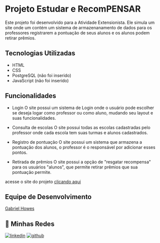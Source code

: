 # Projeto Estudar e RecomPENSAR

Este projeto foi desenvolvido para a Atividade Extensionista.
Ele simula um site onde um contém um sistema de armazenanamento de dados para os professores registrarem a pontuação de seus alunos e os alunos podem retirar prêmios.

## Tecnologias Utilizadas
- HTML
- CSS
- PostgreSQL (não foi inserido)
- JavaScript (não foi inserido)

## Funcionalidades

- Login
O site possui um sistema de Login onde o usuário pode escolher se deseja logar como professor ou como aluno, mudando seu layout e suas funcionalidades.

- Consulta de escolas
O site possui todas as escolas cadastradas pelo professor onde cada escola tem suas turmas e alunos cadastrados.

- Registro de pontuação
O site possui um sistema que armazena a pontuação dos alunos, o professor é o responsável por adicionar esses pontos.

- Retirada de prêmios
O site possui a opção de "resgatar recompensa" para os usuários "alunos", que permite retirar prêmios que sua pontuação permite.

acesse o site do projeto [clicando aqui](https://projeto-estudar-e-recom-pensar.vercel.app)

## Equipe de Desenvolvimento
[Gabriel Howes](https://github.com/GabrielHowes)

## 🔗 Minhas Redes
[![linkedin](https://img.shields.io/badge/linkedin-0A66C2?style=for-the-badge&logo=linkedin&logoColor=white)](https://www.linkedin.com/in/gabrielhowes/)
[![github](https://img.shields.io/badge/github-181717?style=for-the-badge&logo=github&logoColor=white)](https://github.com/GabrielHowes)
